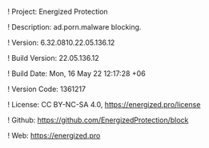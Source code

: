 ! Project: Energized Protection

! Description: ad.porn.malware blocking.

! Version: 6.32.0810.22.05.136.12

! Build Version: 22.05.136.12

! Build Date: Mon, 16 May 22 12:17:28 +06

! Version Code: 1361217

! License: CC BY-NC-SA 4.0, https://energized.pro/license

! Github: https://github.com/EnergizedProtection/block

! Web: https://energized.pro

